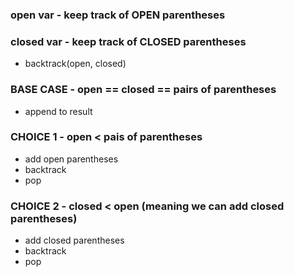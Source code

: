 ### open var - keep track of OPEN parentheses

### closed var - keep track of CLOSED parentheses

- backtrack(open, closed)

### BASE CASE - open == closed == pairs of parentheses

- append to result

### CHOICE 1 - open < pais of parentheses

- add open parentheses
- backtrack
- pop

### CHOICE 2 - closed < open (meaning we can add closed parentheses)

- add closed parentheses
- backtrack
- pop
